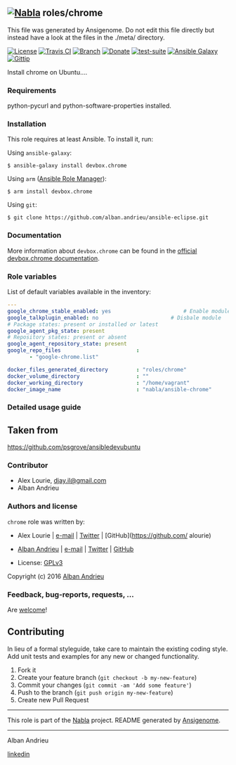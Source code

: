 ## [![Nabla](https://debops.org/images/debops-small.png)](https://github.com/AlbanAndrieu) roles/chrome

This file was generated by Ansigenome. Do not edit this file directly but instead have a look at the files in the ./meta/ directory. 

[![License](http://img.shields.io/:license-apache-blue.svg?style=flat-square)](http://www.apache.org/licenses/LICENSE-2.0.html)
[![Travis CI](https://img.shields.io/travis/AlbanAndrieu/devbox.chrome.svg?style=flat)](https://travis-ci.org/AlbanAndrieu/devbox.chrome)
[![Branch](http://img.shields.io/github/tag/AlbanAndrieu/devbox.chrome.svg?style=flat-square)](https://github.com/AlbanAndrieu/devbox.chrome/tree/master)
[![Donate](https://img.shields.io/gratipay/AlbanAndrieu.svg?style=flat)](https://www.gratipay.com/~AlbanAndrieu)
[![test-suite](https://img.shields.io/badge/test--suite-ansible--chrome-blue.svg?style=flat)](https://github.com/AlbanAndrieu/test-suite/tree/master/ansible-chrome/)
[![Ansible Galaxy](https://img.shields.io/badge/galaxy-devbox.chrome-660198.svg?style=flat)](https://galaxy.ansible.com/detail#/role/1036)
[![Gittip](http://img.shields.io/gittip/alban.andrieu.svg)](https://www.gittip.com/alban.andrieu/)

Install chrome on Ubuntu....

### Requirements

python-pycurl and python-software-properties installed.


### Installation

This role requires at least Ansible. To install it, run:

Using `ansible-galaxy`:
```shell
$ ansible-galaxy install devbox.chrome
```

Using `arm` ([Ansible Role Manager](https://github.com/mirskytech/ansible-role-manager/)):
```shell
$ arm install devbox.chrome
```

Using `git`:
```shell
$ git clone https://github.com/alban.andrieu/ansible-eclipse.git
```

### Documentation

More information about `devbox.chrome` can be found in the
[official devbox.chrome documentation](https://docs.debops.org/en/latest/ansible/roles/ansible-chrome/docs/).

### Role variables

List of default variables available in the inventory:

```YAML
---
google_chrome_stable_enabled: yes                       # Enable module
google_talkplugin_enabled: no                       # Disbale module
# Package states: present or installed or latest
google_agent_pkg_state: present
# Repository states: present or absent
google_agent_repository_state: present
google_repo_files                        :
       - "google-chrome.list"

docker_files_generated_directory         : "roles/chrome"
docker_volume_directory                  : ""
docker_working_directory                 : "/home/vagrant"
docker_image_name                        : "nabla/ansible-chrome"
```


### Detailed usage guide

Taken from
------------------

https://github.com/psgrove/ansibledevubuntu


### Contributor

- Alex Lourie, djay.il@gmail.com
- Alban Andrieu
### Authors and license

`chrome` role was written by:

- Alex Lourie | [e-mail](mailto:djay.il@gmail.com) | [Twitter](https://twitter.com/alourie) | [GitHub](https://github.com/ alourie)
- [Alban Andrieu](fr.linkedin.com/in/nabla/) | [e-mail](mailto:alban.andrieu@free.com) | [Twitter](https://twitter.com/AlbanAndrieu) | [GitHub](https://github.com/AlbanAndrieu)

- License: [GPLv3](https://tldrlegal.com/license/gnu-general-public-license-v3-%28gpl-3%29)

Copyright (c) 2016 [Alban Andrieu](https://alban-andrieu.com/)

### Feedback, bug-reports, requests, ...

Are [welcome](https://github.com/AlbanAndrieu/devbox.chrome/issues)!

## Contributing
In lieu of a formal styleguide, take care to maintain the existing coding style. Add unit tests and examples for any new or changed functionality.

1. Fork it
2. Create your feature branch (`git checkout -b my-new-feature`)
3. Commit your changes (`git commit -am 'Add some feature'`)
4. Push to the branch (`git push origin my-new-feature`)
5. Create new Pull Request

***

This role is part of the [Nabla](https://github.com/AlbanAndrieu) project.
README generated by [Ansigenome](https://github.com/nickjj/ansigenome/).

***

Alban Andrieu

[linkedin](fr.linkedin.com/in/nabla/)
